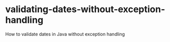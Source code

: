 # validating-dates-without-exception-handling
How to validate dates in Java without exception handling
